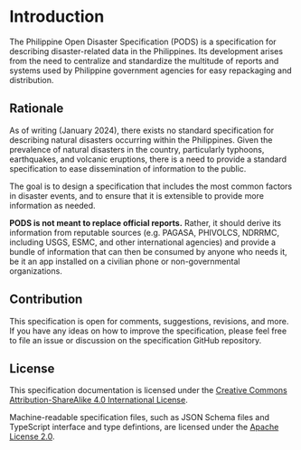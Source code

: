 # Introduction

The Philippine Open Disaster Specification (PODS) is a specification for
describing disaster-related data in the Philippines. Its development
arises from the need to centralize and standardize the multitude of
reports and systems used by Philippine government agencies for easy
repackaging and distribution.

## Rationale

As of writing (January 2024), there exists no standard specification for
describing natural disasters occurring within the Philippines. Given the
prevalence of natural disasters in the country, particularly typhoons,
earthquakes, and volcanic eruptions, there is a need to provide a standard
specification to ease dissemination of information to the public.

The goal is to design a specification that includes the most common factors
in disaster events, and to ensure that it is extensible to provide more
information as needed.

**PODS is not meant to replace official reports.** Rather, it should derive
its information from reputable sources (e.g. PAGASA, PHIVOLCS, NDRRMC,
including USGS, ESMC, and other international agencies) and provide a
bundle of information that can then be consumed by anyone who needs it,
be it an app installed on a civilian phone or non-governmental organizations.

## Contribution

This specification is open for comments, suggestions, revisions, and more.
If you have any ideas on how to improve the specification, please feel free
to file an issue or discussion on the specification GitHub repository.

## License

This specification documentation is licensed under the [Creative Commons
Attribution-ShareAlike 4.0 International License](https://creativecommons.org/licenses/by-sa/4.0/).

Machine-readable specification files, such as JSON Schema files and TypeScript
interface and type defintions, are licensed under the [Apache License
2.0](https://www.apache.org/licenses/LICENSE-2.0).